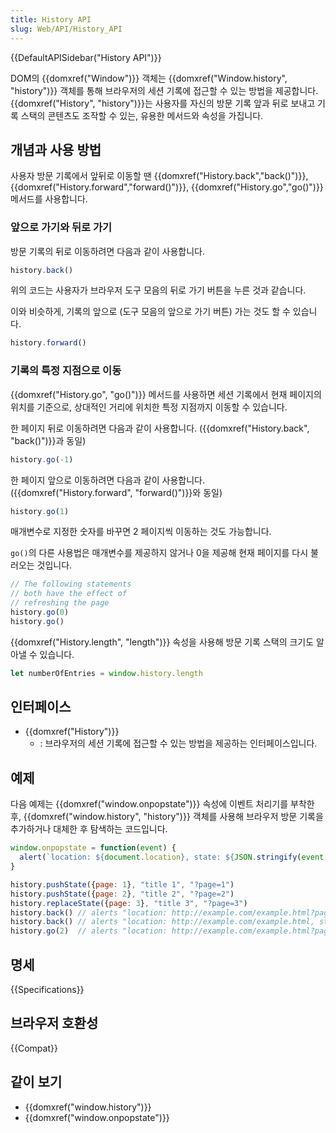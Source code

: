 ```yaml
---
title: History API
slug: Web/API/History_API
---
```


{{DefaultAPISidebar("History API")}}

DOM의 {{domxref("Window")}} 객체는 {{domxref("Window.history", "history")}} 객체를 통해 브라우저의 세션 기록에 접근할 수 있는 방법을 제공합니다. {{domxref("History", "history")}}는 사용자를 자신의 방문 기록 앞과 뒤로 보내고 기록 스택의 콘텐츠도 조작할 수 있는, 유용한 메서드와 속성을 가집니다.

## 개념과 사용 방법

사용자 방문 기록에서 앞뒤로 이동할 땐 {{domxref("History.back","back()")}}, {{domxref("History.forward","forward()")}}, {{domxref("History.go","go()")}} 메서드를 사용합니다.

### 앞으로 가기와 뒤로 가기

방문 기록의 뒤로 이동하려면 다음과 같이 사용합니다.

```js
history.back()
```

위의 코드는 사용자가 브라우저 도구 모음의 뒤로 가기 버튼을 누른 것과 같습니다.

이와 비슷하게, 기록의 앞으로 (도구 모음의 앞으로 가기 버튼) 가는 것도 할 수 있습니다.

```js
history.forward()
```

### 기록의 특정 지점으로 이동

{{domxref("History.go", "go()")}} 메서드를 사용하면 세션 기록에서 현재 페이지의 위치를 기준으로, 상대적인 거리에 위치한 특정 지점까지 이동할 수 있습니다.

한 페이지 뒤로 이동하려면 다음과 같이 사용합니다. ({{domxref("History.back", "back()")}}과 동일)

```js
history.go(-1)
```

한 페이지 앞으로 이동하려면 다음과 같이 사용합니다. ({{domxref("History.forward", "forward()")}}와 동일)

```js
history.go(1)
```

매개변수로 지정한 숫자를 바꾸면 2 페이지씩 이동하는 것도 가능합니다.

`go()`의 다른 사용법은 매개변수를 제공하지 않거나 0을 제공해 현재 페이지를 다시 불러오는 것입니다.

```js
// The following statements
// both have the effect of
// refreshing the page
history.go(0)
history.go()
```

{{domxref("History.length", "length")}} 속성을 사용해 방문 기록 스택의 크기도 알아낼 수 있습니다.

```js
let numberOfEntries = window.history.length
```

## 인터페이스

- {{domxref("History")}}
  - : 브라우저의 세션 기록에 접근할 수 있는 방법을 제공하는 인터페이스입니다.

## 예제

다음 예제는 {{domxref("window.onpopstate")}} 속성에 이벤트 처리기를 부착한 후, {{domxref("window.history", "history")}} 객체를 사용해 브라우저 방문 기록을 추가하거나 대체한 후 탐색하는 코드입니다.

```js
window.onpopstate = function(event) {
  alert(`location: ${document.location}, state: ${JSON.stringify(event.state)}`)
}

history.pushState({page: 1}, "title 1", "?page=1")
history.pushState({page: 2}, "title 2", "?page=2")
history.replaceState({page: 3}, "title 3", "?page=3")
history.back() // alerts "location: http://example.com/example.html?page=1, state: {"page":1}"
history.back() // alerts "location: http://example.com/example.html, state: null"
history.go(2)  // alerts "location: http://example.com/example.html?page=3, state: {"page":3}"
```

## 명세

{{Specifications}}

## 브라우저 호환성

{{Compat}}

## 같이 보기

- {{domxref("window.history")}}
- {{domxref("window.onpopstate")}}
